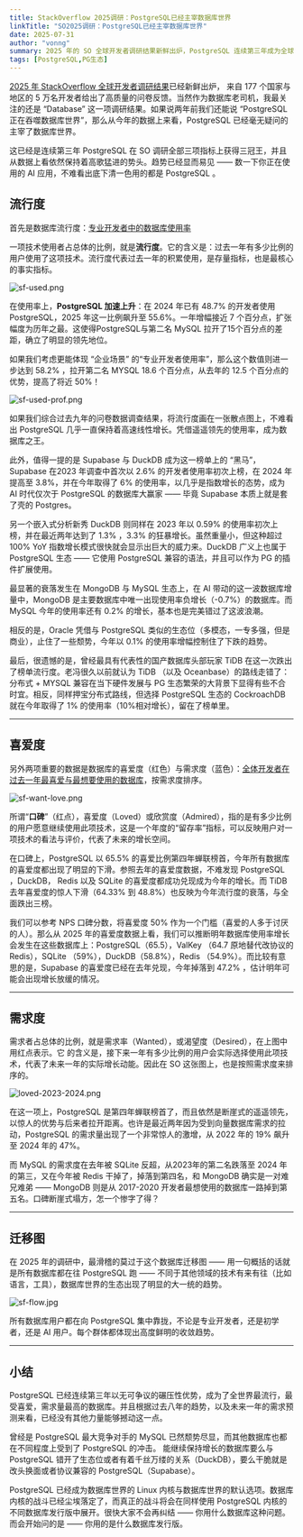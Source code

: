 ```yaml
---
title: StackOverflow 2025调研：PostgreSQL已经主宰数据库世界
linkTitle: "SO2025调研：PostgreSQL已经主宰数据库世界"
date: 2025-07-31
author: "vonng"
summary: 2025 年的 SO 全球开发者调研结果新鲜出炉，PostgreSQL 连续第三年成为全球最流行，最受喜爱，需求量最高的数据库。已经没有什么力量能阻止 PostgreSQL 吞噬整个数据库世界了！
tags: [PostgreSQL,PG生态]
---
```


[2025 年 StackOverflow 全球开发者调研结果](https://survey.stackoverflow.co/2025/technology#2-databases)已经新鲜出炉， 来自 177 个国家与地区的 5 万名开发者给出了高质量的问卷反馈。当然作为数据库老司机，我最关注的还是 “Database” 这一项调研结果。如果说两年前我们还能说 “PostgreSQL 正在吞噬数据库世界”，那么从今年的数据上来看，PostgreSQL 已经毫无疑问的主宰了数据库世界。

这已经是连续第三年 PostgreSQL 在 SO 调研全部三项指标上获得三冠王，并且从数据上看依然保持着高歌猛进的势头。趋势已经显而易见 —— 数一下你正在使用的 AI 应用，不难看出底下清一色用的都是 PostgreSQL 。



## 流行度

首先是数据库流行度：[专业开发者中的数据库使用率](https://survey.stackoverflow.co/2025/technology#1-databases)

一项技术使用者占总体的比例，就是**流行度**。它的含义是：过去一年有多少比例的用户使用了这项技术。流行度代表过去一年的积累使用，是存量指标，也是最核心的事实指标。

![sf-used.png](sf-used.png)

在使用率上，**PostgreSQL 加速上升**：在 2024 年已有 48.7% 的开发者使用 PostgreSQL，2025 年这一比例飙升至 55.6%。一年增幅接近 7 个百分点，扩张幅度为历年之最。这使得PostgreSQL与第二名 MySQL 拉开了15个百分点的差距，确立了明显的领先地位。

如果我们考虑更能体现 “企业场景” 的“专业开发者使用率”，那么这个数值则进一步达到 58.2% ，拉开第二名 MYSQL 18.6 个百分点，从去年的 12.5 个百分点的优势，提高了将近 50%！

![sf-used-prof.png](sf-used-prof.png)

如果我们综合过去九年的问卷数据调查结果，将流行度画在一张散点图上，不难看出 PostgreSQL 几乎一直保持着高速线性增长。凭借遥遥领先的使用率，成为数据库之王。

>

此外，值得一提的是 Supabase 与 DuckDB 成为这一榜单上的 “黑马”， Supabase 在2023 年调查中首次以 2.6% 的开发者使用率初次上榜，在 2024 年提高至 3.8%，并在今年取得了 6% 的使用率，以几乎是指数增长的态势，成为 AI 时代仅次于 PostgreSQL 的数据库大赢家 —— 毕竟 Supabase 本质上就是套了壳的 Postgres。

另一个嵌入式分析新秀 DuckDB 则同样在 2023 年以 0.59% 的使用率初次上榜，并在最近两年达到了 1.3% ，3.3% 的狂暴增长。虽然重量小，但这种超过 100% YoY 指数增长模式很快就会显示出巨大的威力来。DuckDB 广义上也属于 PostgreSQL 生态 —— 它使用 PostgreSQL 兼容的语法，并且可以作为 PG 的插件扩展使用。

最显著的衰落发生在 MongoDB 与 MySQL 生态上，在 AI 带动的这一波数据库增量中，MongoDB 是主要数据库中唯一出现使用率负增长（-0.7%）的数据库。而 MySQL 今年的使用率还有 0.2% 的增长，基本也是完美错过了这波浪潮。

相反的是，Oracle 凭借与 PostgreSQL 类似的生态位（多模态，一专多强，但是商业），止住了一些颓势，今年以 0.1% 的使用率增幅控制住了下跌的趋势。

最后，很遗憾的是，曾经最具有代表性的国产数据库头部玩家 TiDB 在这一次跌出了榜单流行度。老冯很久以前就认为 TiDB （以及 Oceanbase）的路线走错了：分布式 + MYSQL 兼容在当下硬件发展与 PG 生态繁荣的大背景下显得有些不合时宜。相反，同样押宝分布式路线，但选择 PostgreSQL 生态的 CockroachDB 就在今年取得了 1% 的使用率（10%相对增长），留在了榜单里。



------

## 喜爱度

另外两项重要的数据是数据库的喜爱度（红色）与需求度（蓝色）：[全体开发者在过去一年最喜爱与最想要使用的数据库](https://survey.stackoverflow.co/2025/technology#2-databases)，按需求度排序。

![sf-want-love.png](sf-want-love.png)

所谓“**口碑**”（红点），喜爱度（Loved）或欣赏度（Admired），指的是有多少比例的用户愿意继续使用此项技术，这是一个年度的“留存率”指标，可以反映用户对一项技术的看法与评价，代表了未来的增长空间。

在口碑上，PostgreSQL 以 65.5% 的喜爱比例第四年蝉联榜首，今年所有数据库的喜爱度都出现了明显的下滑。参照去年的喜爱度数据，不难发现 PostgreSQL ，DuckDB， Redis 以及 SQLite 的喜爱度都成功兑现成为今年的增长。而 TiDB 去年喜爱度的惊人下滑（64.33% 到 48.8%）也反映为今年流行度的衰落，与全面跌出三榜。

我们可以参考 NPS 口碑分数，将喜爱度 50% 作为一个门槛（喜爱的人多于讨厌的人）。那么从 2025 年的喜爱度数据上看，我们可以推断明年数据库使用率增长会发生在这些数据库上：PostgreSQL（65.5），ValKey （64.7 原地替代改协议的 Redis），SQLite （59%），DuckDB（58.8%），Redis （54.9%）。而比较有意思的是，Supabase 的喜爱度已经在去年兑现，今年掉落到 47.2% ，估计明年可能会出现增长放缓的情况。


------

## 需求度

需求者占总体的比例，就是需求率（Wanted），或渴望度（Desired），在上图中用红点表示。它
的含义是，接下来一年有多少比例的用户会实际选择使用此项技术，代表了未来一年的实际增长动能。因此在 SO 这张图上，也是按照需求度来排序的。

![loved-2023-2024.png](https://pigsty.cc/blog/pg/pg-is-no1-again/loved-2023-2024.png)

在这一项上，PostgreSQL 是第四年蝉联榜首了，而且依然是断崖式的遥遥领先，以惊人的优势与后来者拉开距离。也许是最近两年因为受到向量数据库需求的拉动，PostgreSQL 的需求量出现了一个非常惊人的激增，从 2022 年的 19% 飙升至 2024 年的 47%。

而 MySQL 的需求度在去年被 SQLite 反超，从2023年的第二名跌落至 2024 年的第三，又在今年被 Redis 干掉了，掉落到第四名，和 MongoDB 确实是一对难兄难弟 —— MongoDB 则是从 2017-2020 开发者最想使用的数据库一路掉到第五名。口碑断崖式塌方，怎一个惨字了得？

------

## 迁移图

在 2025 年的调研中，最滑稽的莫过于这个数据库迁移图 —— 用一句概括的话就是所有数据库都在往 PostgreSQL 跑 —— 不同于其他领域的技术有来有往（比如语言，工具），数据库世界的生态出现了明显的大一统的趋势。

![sf-flow.jpg](sf-flow.jpg)

所有数据库用户都在向 PostgreSQL 集中靠拢，不论是专业开发者，还是初学者，还是 AI 用户。每个群体都体现出高度鲜明的收敛趋势。


------

## 小结

PostgreSQL 已经连续第三年以无可争议的碾压性优势，成为了全世界最流行，最受喜爱，需求量最高的数据库。并且根据过去八年的趋势，以及未来一年的需求预测来看，已经没有其他力量能够撼动这一点。

曾经是 PostgreSQL 最大竞争对手的 MySQL 已然颓势尽显，而其他数据库也都在不同程度上受到了 PostgreSQL 的冲击。 能继续保持增长的数据库要么与 PostgreSQL 错开了生态位或者有着千丝万缕的关系（DuckDB），要么干脆就是改头换面或者协议兼容的 PostgreSQL（Supabase）。


PostgreSQL 已经成为数据库世界的 Linux 内核与数据库世界的默认选项。数据库内核的战斗已经尘埃落定了，而真正的战斗将会在同样使用 PostgreSQL 内核的不同数据库发行版中展开。很快大家不会再纠结 —— 你用什么数据库这种问题。而会开始问的是 —— 你用的是什么数据库发行版。

